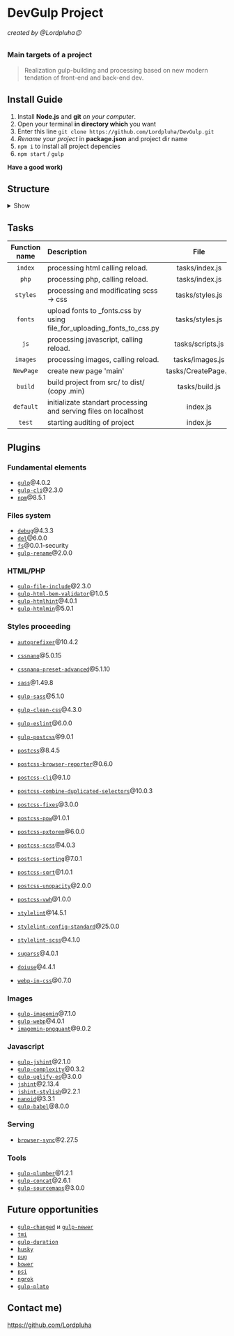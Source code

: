 DevGulp Project
============================================================================
###### created by @Lordpluha:wink:

### Main targets of a project

> Realization gulp-building and processing based on new modern tendation of front-end and back-end dev.

Install Guide
---------------------------------------------------

1. Install **Node.js** and **git** *on your computer*.
2. Open your terminal **in directory which** you want
3. Enter this line ```git clone https://github.com/Lordpluha/DevGulp.git```
4. *Rename your project* in **package.json** and project dir name
5. ```npm i``` to install all project depencies
6. ```npm start``` / ```gulp```

**Have a good work)**

Structure
--------------------------------------------------
<details><summary>Show</summary>

     _________
    |         |
    | DevGulp |
    |_________|
        |
        |   .eslintrc
        |   .gitattributes
        |   .gitignore
        |   .htaccess
        |   .stylelintrc.json
        |   Apache_2.4-PHP_8.0+Nginx_1.21_vhosta.conf
        |   CONTRIBUTING.md
        |   gmail_ico.png
        |   inst_ico.png
        |   LICENSE
        |   package-lock.json
        |   package.json
        |   postcss.config.js
        |   README.md
        |   SECURITY.md
        |   structure.txt
        |
        +---.github
        |   \---workflows
        |           codeql-analysis.yml
        |
        +---certificates
        |       localhost-rootCA.crt
        |       localhost-rootCA.key
        |       localhost-server.crt
        |       localhost-server.key
        |       rootCA.crt
        |       rootCA.key
        |       server.crt
        |       server.key
        |
        +---gulpfile.js
        |   |   file_for_uploading_fonts_to_scss.py
        |   |   index.js
        |   |
        |   \---tasks
        |       |   build.js
        |       |   clean.js
        |       |   CreatePage.js
        |       |   FileWatcher.js
        |       |   github.js
        |       |   images.js
        |       |   index.js
        |       |   lighthouse.js
        |       |   scripts.js
        |       |   serve.js
        |       |   styles.js
        |       |
        |       +---configs
        |       |   +---index.js
        |       |   |       gulp-htmlhint.config.js
        |       |   |       gulp-htmlmin.config.js
        |       |   |
        |       |   \---styles.js
        |       |           autoprefixer.config.js
        |       |           cssnano.config.js
        |       |           doiuse.config.js
        |       |           gulp-clean-css.config.js
        |       |           postcss-browser-reporter.config.js
        |       |           postcss-sorting.config.js
        |       |           stylelint.config.js
        |       |
        |       \---vars
        |               pages_list.json
        |               styles.vars.js
        |
        \---src
            \---main
                +---html
                |   |   index.html
                |   |   index.min.html
                |   |   index.src.html
                |   |
                |   \---blocks
                |           article.html
                |           aside.html
                |           footer.html
                |           header.html
                |           nav.html
                |
                +---img
                |   +---article
                |   +---aside
                |   +---footer
                |   +---header
                |   \---nav
                +---js
                |   +---plugins
                |   |   \---HTML5Shiv
                |   |           html5shiv-master.zip
                |   |           html5shiv-printshiv.min.js
                |   |           html5shiv.min.js
                |   |
                |   \---scripts
                |           MYbeauty_fx.js
                |           scripts.js
                |           scripts.js.min.map
                |           scripts.min.js
                |
                +---php
                |   |   index.min.php
                |   |   index.php
                |   |
                |   \---blocks
                |       |   article.php
                |       |   aside.php
                |       |   footer.php
                |       |   header.php
                |       |   nav.php
                |       |
                |       \---templates
                \---styles
                    +---css.dist
                    |       styles.css
                    |       styles.css.map
                    |       styles.min.css
                    |
                    +---css.src
                    |       styles.scss
                    |       _article.scss
                    |       _aside.scss
                    |       _fonts.scss
                    |       _footer.scss
                    |       _header.scss
                    |       _media.scss
                    |       _mixins.scss
                    |       _nav.scss
                    |       _preloader.scss
                    |       _zer0.scss
                    |
                    \---fonts
                        |   Roboto.zip
                        |
                        \---Roboto
                                LICENSE.txt
                                Roboto-Black.ttf
                                Roboto-BlackItalic.ttf
                                Roboto-Bold.ttf
                                Roboto-BoldItalic.ttf
                                Roboto-Italic.ttf
                                Roboto-Light.ttf
                                Roboto-LightItalic.ttf
                                Roboto-Medium.ttf
                                Roboto-MediumItalic.ttf
                                Roboto-Regular.ttf
                                Roboto-Thin.ttf
                                Roboto-ThinItalic.ttf

</details> 

Tasks
--------------------------------------------------

|  Function name  |               Description                 |   File     |
|      :---:      | :---                                      |   :---:    |
| `index`         | processing html calling reload.           | tasks/index.js   |
| `php`           | processing php, calling reload.           | tasks/index.js   |
| `styles`        | processing and modificating scss -> css   | tasks/styles.js  |
| `fonts`         | upload fonts to _fonts.css by using file_for_uploading_fonts_to_css.py                            | tasks/styles.js  | 
| `js`            | processing javascript, calling reload.    | tasks/scripts.js |
| `images`        | processing images, calling reload.        | tasks/images.js  |
| `NewPage`       | create new page 'main'                    | tasks/CreatePage.js |
| `build`         | build project from src/ to dist/ (copy .min)| tasks/build.js |
| `default`       | initializate standart processing and serving files on localhost                                                     | index.js   |
| `test`          | starting auditing of project              | index.js   |


Plugins
--------------------------------------------------

### Fundamental elements
- [`gulp`]@4.0.2
- [`gulp-cli`]@2.3.0
- [`npm`]@8.5.1

### Files system
- [`debug`]@4.3.3
- [`del`]@6.0.0
- [`fs`]@0.0.1-security
- [`gulp-rename`]@2.0.0

### HTML/PHP
- [`gulp-file-include`]@2.3.0
- [`gulp-html-bem-validator`]@1.0.5
- [`gulp-htmlhint`]@4.0.1
- [`gulp-htmlmin`]@5.0.1

### Styles proceeding
- [`autoprefixer`]@10.4.2
- [`cssnano`]@5.0.15
- [`cssnano-preset-advanced`]@5.1.10

- [`sass`]@1.49.8
- [`gulp-sass`]@5.1.0
- [`gulp-clean-css`]@4.3.0
- [`gulp-eslint`]@6.0.0
- [`gulp-postcss`]@9.0.1

- [`postcss`]@8.4.5
- [`postcss-browser-reporter`]@0.6.0
- [`postcss-cli`]@9.1.0
- [`postcss-combine-duplicated-selectors`]@10.0.3
- [`postcss-fixes`]@3.0.0
- [`postcss-pow`]@1.0.1
- [`postcss-pxtorem`]@6.0.0
- [`postcss-scss`]@4.0.3
- [`postcss-sorting`]@7.0.1
- [`postcss-sqrt`]@1.0.1
- [`postcss-unopacity`]@2.0.0
- [`postcss-vwh`]@1.0.0

- [`stylelint`]@14.5.1
- [`stylelint-config-standard`]@25.0.0
- [`stylelint-scss`]@4.1.0

- [`sugarss`]@4.0.1
- [`doiuse`]@4.4.1

- [`webp-in-css`]@0.7.0

### Images
- [`gulp-imagemin`]@7.1.0
- [`gulp-webp`]@4.0.1
- [`imagemin-pngquant`]@9.0.2

### Javascript
- [`gulp-jshint`]@2.1.0
- [`gulp-complexity`]@0.3.2
- [`gulp-uglify-es`]@3.0.0
- [`jshint`]@2.13.4
- [`jshint-stylish`]@2.2.1
- [`nanoid`]@3.3.1
- [`gulp-babel`]@8.0.0

### Serving
- [`browser-sync`]@2.27.5

### Tools
- [`gulp-plumber`]@1.2.1
- [`gulp-concat`]@2.6.1
- [`gulp-sourcemaps`]@3.0.0

[`autoprefixer`]:                           https://www.npmjs.com/package/autoprefixer
[`cssnano`]:                                https://www.npmjs.com/package/cssnano
[`cssnano-preset-advanced`]:                https://www.npmjs.com/package/cssnano-preset-advanced
[`sass`]:                                   https://www.npmjs.com/package/sass
[`gulp-sass`]:                              https://www.npmjs.com/package/gulp-sass
[`gulp-clean-css`]:                         https://www.npmjs.com/package/gulp-clean-css
[`gulp-eslint`]:                            https://www.npmjs.com/package/gulp-eslint
[`gulp-postcss`]:                           https://www.npmjs.com/package/gulp-postcss
[`postcss`]:                                https://www.npmjs.com/package/postcss
[`postcss-browser-reporter`]:               https://www.npmjs.com/package/postcss-browser-report
[`postcss-cli`]:                            https://www.npmjs.com/package/postcss-cli
[`postcss-combine-duplicated-selectors`]:   https://www.npmjs.com/package/postcss-combine-duplicated-selectors
[`postcss-fixes`]:                          https://www.npmjs.com/package/postcss-fixes
[`postcss-pow`]:                            https://www.npmjs.com/package/postcss-pow
[`postcss-pxtorem`]:                        https://www.npmjs.com/package/postcss-pxtorem
[`postcss-scss`]:                           https://www.npmjs.com/package/postcss-scss
[`postcss-sorting`]:                        https://www.npmjs.com/package/postcss-sorting
[`postcss-sqrt`]:                           https://www.npmjs.com/package/postcss-sqrt
[`postcss-unopacity`]:                      https://www.npmjs.com/package/postcss-unopacity
[`postcss-vwh`]:                            https://www.npmjs.com/package/postcss-vwh
[`stylelint`]:                              https://www.npmjs.com/package/stylelint
[`stylelint-config-standard`]:              https://www.npmjs.com/package/stylelint-config-standard
[`stylelint-scss`]:                         https://www.npmjs.com/package/stylelint-scss
[`sugarss`]:                                https://www.npmjs.com/package/sugarss
[`doiuse`]:                                 https://www.npmjs.com/package/doiuse
[`webp-in-css`]:                            https://www.npmjs.com/package/webp-in-css
[`browser-sync`]:                           https://www.npmjs.com/package/browser-sync
[`debug`]:                                  https://www.npmjs.com/package/debug
[`del`]:                                    https://www.npmjs.com/package/del
[`fs`]:                                     https://www.npmjs.com/package/fs
[`gulp-rename`]:                            https://www.npmjs.com/package/gulp-rename
[`gulp`]:                                   https://www.npmjs.com/package/gulp
[`gulp-cli`]:                               https://www.npmjs.com/package/gulp-cli
[`npm`]:                                    https://www.npmjs.com/package/npm
[`gulp-plumber`]:                           https://www.npmjs.com/package/gulp-plumber
[`gulp-concat`]:                            https://www.npmjs.com/package/gulp-concat
[`gulp-sourcemaps`]:                        https://www.npmjs.com/package/gulp-sourcemaps
[`gulp-file-include`]:                      https://www.npmjs.com/package/gulp-file-include
[`gulp-html-bem-validator`]:                https://www.npmjs.com/package/gulp-html-bem-validator
[`gulp-htmlhint`]:                          https://www.npmjs.com/package/gulp-htmlhint
[`gulp-htmlmin`]:                           https://www.npmjs.com/package/gulp-htmlmin   
[`gulp-imagemin`]:                          https://www.npmjs.com/package/gulp-imagemin
[`gulp-webp`]:                              https://www.npmjs.com/package/gulp-webp
[`imagemin-pngquant`]:                      https://www.npmjs.com/package/imagemin-pngquant
[`gulp-jshint`]:                            https://www.npmjs.com/package/gulp-jshint
[`gulp-complexity`]:                        https://www.npmjs.com/package/gulp-complexity
[`gulp-uglify-es`]:                         https://www.npmjs.com/package/gulp-uglify-es
[`jshint`]:                                 https://www.npmjs.com/package/jshint
[`jshint-stylish`]:                         https://www.npmjs.com/package/jshint-stylish
[`nanoid`]:                                 https://www.npmjs.com/package/nanoid
[`gulp-babel`]:                             https://www.npmjs.com/package/gulp-babel

Future opportunities
--------------------------------------------------
- [`gulp-changed`] и [`gulp-newer`] 
- [`tmi`]
- [`gulp-duration`]
- [`husky`]
- [`pug`]
- [`bower`]
- [`psi`]
- [`ngrok`]
- [`gulp-plato`]

[`gulp-changed`]:                   https://www.npmjs.com/package/gulp-changed
[`gulp-newer`]:                     https://www.npmjs.com/package/gulp-newer
[`tmi`]:                            https://www.npmjs.com/package/tmi
[`gulp-duration`]:                  https://www.npmjs.com/package/gulp-duration
[`husky`]:                          https://www.npmjs.com/package/husky
[`pug`]:                            https://www.npmjs.com/package/pug
[`bower`]:                          https://www.npmjs.com/package/bower
[`psi`]:                            https://www.npmjs.com/package/psi
[`ngrok`]:                          https://www.npmjs.com/package/ngrok
[`gulp-plato`]:                     https://www.npmjs.com/package/gulp-plato

Contact me)
--------------------------------------------------

https://github.com/Lordpluha